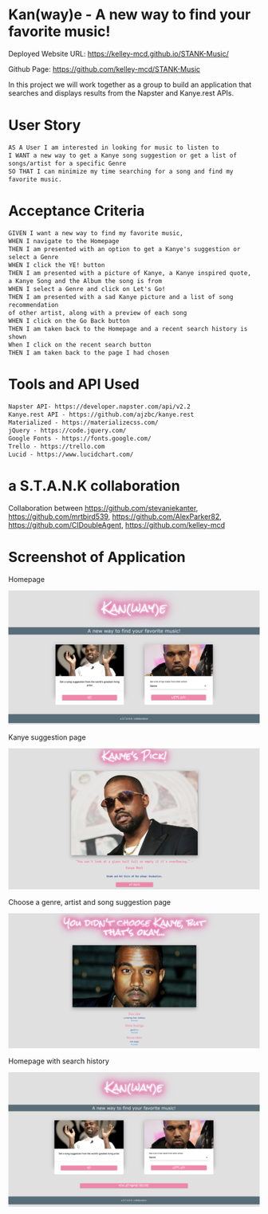 # Kan(way)e - A new way to find your favorite music!

Deployed Website URL: https://kelley-mcd.github.io/STANK-Music/

Github Page: https://github.com/kelley-mcd/STANK-Music


In this project we will work together as a group to build an application that searches and displays results from the Napster and Kanye.rest APIs.

# User Story
```
AS A User I am interested in looking for music to listen to
I WANT a new way to get a Kanye song suggestion or get a list of songs/artist for a specific Genre
SO THAT I can minimize my time searching for a song and find my favorite music. 
```

# Acceptance Criteria
```
GIVEN I want a new way to find my favorite music,
WHEN I navigate to the Homepage
THEN I am presented with an option to get a Kanye's suggestion or select a Genre
WHEN I click the YE! button
THEN I am presented with a picture of Kanye, a Kanye inspired quote, 
a Kanye Song and the Album the song is from
WHEN I select a Genre and click on Let's Go!
THEN I am presented with a sad Kanye picture and a list of song recommendation 
of other artist, along with a preview of each song
WHEN I click on the Go Back button
THEN I am taken back to the Homepage and a recent search history is shown
When I click on the recent search button
THEN I am taken back to the page I had chosen 
```

# Tools and API Used
```
Napster API- https://developer.napster.com/api/v2.2
Kanye.rest API - https://github.com/ajzbc/kanye.rest
Materialized - https://materializecss.com/
jQuery - https://code.jquery.com/
Google Fonts - https://fonts.google.com/
Trello - https://trello.com
Lucid - https://www.lucidchart.com/
```

# a S.T.A.N.K collaboration

Collaboration between https://github.com/stevaniekanter, https://github.com/mrtbird539, https://github.com/AlexParker82, https://github.com/CIDoubleAgent, https://github.com/kelley-mcd

# Screenshot of Application

Homepage

![kan(way)e homepage](images/homepage.png)

Kanye suggestion page

![kanye's suggestion](images/kanye-suggestion.png)

Choose a genre, artist and song suggestion page

![genre suggestion](images/select-genre.png)

Homepage with search history

![homepage with search history](images/homepage-search-history.png)
